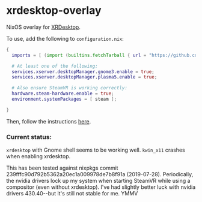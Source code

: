 # xrdesktop-overlay
NixOS overlay for [XRDesktop](https://www.collabora.com/news-and-blog/news-and-events/moving-the-linux-desktop-to-another-reality.html).

To use, add the following to `configuration.nix`:

```nix
{
  imports = [ (import (builtins.fetchTarball { url = "https://github.com/danielfullmer/xrdesktop-overlay/archive/master.tar.gz"; })) ];

  # At least one of the following:
  services.xserver.desktopManager.gnome3.enable = true;
  services.xserver.desktopManager.plasma5.enable = true;

  # Also ensure SteamVR is working correctly:
  hardware.steam-hardware.enable = true;
  environment.systemPackages = [ steam ];

}
```

Then, follow the instructions [here](https://gitlab.freedesktop.org/xrdesktop/xrdesktop/wikis/howto).

### Current status:
`xrdesktop` with Gnome shell seems to be working well. `kwin_x11` crashes when enabling xrdesktop.

This has been tested against nixpkgs commit 239fffc90d792b5362a20ec1a009978de7b8f91a (2019-07-28).
Periodically, the nvidia drivers lock up my system when starting SteamVR while using a compositor (even without xrdesktop).
I've had slightly better luck with nvidia drivers 430.40--but it's still not stable for me. YMMV
